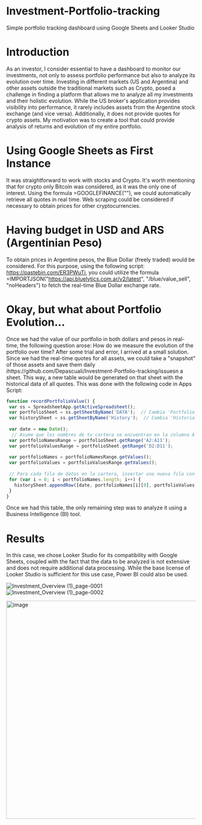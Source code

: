 # Investment-Portfolio-tracking
Simple portfolio tracking dashboard using Google Sheets and Looker Studio

# Introduction
As an investor, I consider essential to have a dashboard to monitor our investments, not only to assess portfolio performance but also to analyze its evolution over time. Investing in different markets (US and Argentina) and other assets outside the traditional markets such as Crypto, posed a challenge in finding a platform that allows me to analyze all my investments and their holistic evolution. While the US broker's application provides visibility into performance, it rarely includes assets from the Argentine stock exchange (and vice versa). Additionally, it does not provide quotes for crypto assets. My motivation was to create a tool that could provide analysis of returns and evolution of my entire portfolio.

# Using Google Sheets as First Instance
It was straightforward to work with stocks and Crypto. It's worth mentioning that for crypto only Bitcoin was considered, as it was the only one of interest. Using the formula =GOOGLEFINANCE(""), we could automatically retrieve all quotes in real time. Web scraping could be considered if necessary to obtain prices for other cryptocurrencies.

# Having budget in USD and ARS (Argentinian Peso)
To obtain prices in Argentine pesos, the Blue Dollar (freely traded) would be considered. For this purpose, using the following script: https://pastebin.com/ER3PWuTi, you could utilize the formula =IMPORTJSON("https://api.bluelytics.com.ar/v2/latest", "/blue/value_sell", "noHeaders") to fetch the real-time Blue Dollar exchange rate.

# Okay, but what about Portfolio Evolution...
Once we had the value of our portfolio in both dollars and pesos in real-time, the following question arose: How do we measure the evolution of the portfolio over time? After some trial and error, I arrived at a small solution. Since we had the real-time quotes for all assets, we could take a "snapshot" of those assets and save them daily ihttps://github.com/Depascuali/Investment-Portfolio-tracking/issuesn a sheet. This way, a new table would be generated on that sheet with the historical data of all quotes. This was done with the following code in Apps Script:

 ```javascript
function recordPortfolioValue() {
  var ss = SpreadsheetApp.getActiveSpreadsheet();
  var portfolioSheet = ss.getSheetByName('DATA');  // Cambia 'Portfolio' por el nombre de tu hoja de cálculo
  var historySheet = ss.getSheetByName('History');  // Cambia 'Historial' por el nombre de tu hoja de historial
  
  var date = new Date();
   // Asume que los nombres de tu cartera se encuentran en la columna A y los valores en la D, de la fila 2 a la fila 10, en la hoja 'Portfolio'
  var portfolioNamesRange = portfolioSheet.getRange('A2:A11');
  var portfolioValuesRange = portfolioSheet.getRange('D2:D11');
  
  var portfolioNames = portfolioNamesRange.getValues();
  var portfolioValues = portfolioValuesRange.getValues();
  
  // Para cada fila de datos en la cartera, insertar una nueva fila con la fecha, el nombre del stock y el valor en 'Historial'
  for (var i = 0; i < portfolioNames.length; i++) {
    historySheet.appendRow([date, portfolioNames[i][0], portfolioValues[i][0]]);
  }
}
```
Once we had this table, the only remaining step was to analyze it using a Business Intelligence (BI) tool.

# Results
In this case, we chose Looker Studio for its compatibility with Google Sheets, coupled with the fact that the data to be analyzed is not extensive and does not require additional data processing. While the base license of Looker Studio is sufficient for this use case, Power BI could also be used.

![Investment_Overview (1)_page-0001](https://github.com/Depascuali/Investment-Portfolio-tracking/assets/97790973/78d4b5fe-5b5e-4c57-8e7a-0b8e04035229)
![Investment_Overview (1)_page-0002](https://github.com/Depascuali/Investment-Portfolio-tracking/assets/97790973/7d916aef-4e3e-4cd8-b5b4-fa3bd1a902aa)

<img width="579" alt="image" src="https://github.com/Depascuali/Investment-Portfolio-tracking/assets/97790973/2c2d8034-eaf6-4821-9979-250bd71a2e16">

